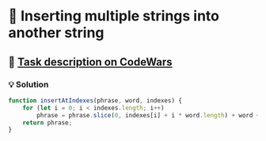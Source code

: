 # 📝 Inserting multiple strings into another string

## 🔗 [Task description on CodeWars](https://www.codewars.com/kata/52f3eeb274c7e693a600288e)

### 💡 Solution

```javascript
function insertAtIndexes(phrase, word, indexes) {
    for (let i = 0; i < indexes.length; i++)
        phrase = phrase.slice(0, indexes[i] + i * word.length) + word + phrase.slice(indexes[i] + i * word.length);
    return phrase;
}
```

